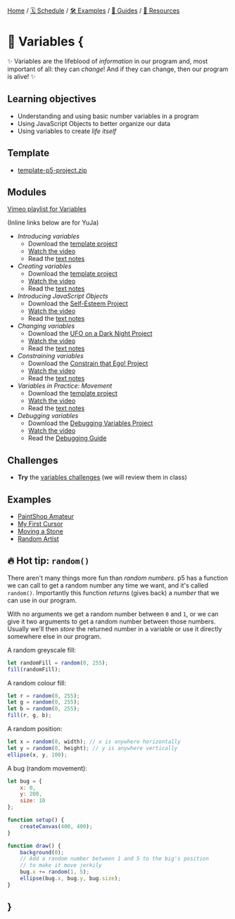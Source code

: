 [Home](../../) / [🗓 Schedule](../../schedule) / [🛠 Examples](../../examples/) / [💫 Guides](../../guides/) / [💎 Resources](../../resources.md)

# 🎁 Variables {

✨ Variables are the lifeblood of *information* in our program and, most important of all: they can *change*! And if they can change, then our program is alive! ✨

## Learning objectives

- Understanding and using basic number variables in a program
- Using JavaScript Objects to better organize our data
- Using variables to create *life itself*

## Template

- [template-p5-project.zip](../../templates/template-p5-project.zip)

## Modules

[Vimeo playlist for Variables](https://vimeo.com/showcase/11842907)

(Inline links below are for YuJa)

- *Introducing variables*
    - Download the [template project](../../templates/template-p5-project.zip)
    - [Watch the video](https://concordia.yuja.com/V/Video?v=1071108&node=5700532&a=197018688)
    - Read the [text notes](./introducing-variables.md)
- *Creating variables*
    - Download the [template project](../../templates/template-p5-project.zip)
    - [Watch the video](https://concordia.yuja.com/V/Video?v=1071106&node=5700523&a=25446998)
    - Read the [text notes](./creating-variables.md)
- *Introducing JavaScript Objects*
    - Download the [Self-Esteem Project](./examples/self-esteem.zip)
    - [Watch the video](https://concordia.yuja.com/V/Video?v=1071107&node=5700524&a=96297916)
    - Read the [text notes](./introducing-javascript-objects.md)
- *Changing variables*
    - Download the [UFO on a Dark Night Project](./examples/ufo-on-a-dark-night.zip)
    - [Watch the video](https://concordia.yuja.com/V/Video?v=1071104&node=5700521&a=117175823)
    - Read the [text notes](./changing-variables.md)
- *Constraining variables*
    - Download the [Constrain that Ego! Project](./examples/constrain-that-ego.zip)
    - [Watch the video](https://concordia.yuja.com/V/Video?v=1071105&node=5700522&a=96927948)
    - Read the [text notes](./constraining-variables.md)
- *Variables in Practice: Movement*
    - Download the [template project](../../templates/template-p5-project.zip)
    - [Watch the video](https://concordia.yuja.com/V/Video?v=1071109&node=5700533&a=152878892)
    - Read the [text notes](./movement-variables.md)
- *Debugging variables*
    - Download the [Debugging Variables Project](../../debugging/debugging-variables.zip)
    - [Watch the video](https://concordia.yuja.com/V/Video?v=1075224&node=5841554&a=60867061)
    - Read the [Debugging Guide](../../guides/debugging-guide.md)

## Challenges

- **Try** the [variables challenges](./challenges/variables-challenges.md) (we will review them in class)

## Examples

- [PaintShop Amateur](https://editor.p5js.org/pippinbarr/sketches/qbE1XVdDg)
- [My First Cursor](https://editor.p5js.org/pippinbarr/sketches/hqyQVfOQz)
- [Moving a Stone](https://editor.p5js.org/pippinbarr/sketches/wF0Pn3Sce)
- [Random Artist](https://editor.p5js.org/pippinbarr/sketches/Jmy-sBtTS)

## 🔥 Hot tip: `random()`

There aren't many things more fun than *random numbers*. p5 has a function we can call to get a random number any time we want, and it's called `random()`. Importantly this function *returns* (gives back) a *number* that we can use in our program.

With no arguments we get a random number between `0` and `1`, or we can give it two arguments to get a random number between those numbers. Usually we'll then *store* the returned number in a variable or use it directly somewhere else in our program.

A random greyscale fill:
```javascript
let randomFill = random(0, 255);
fill(randomFill);
```

A random colour fill:
```javascript
let r = random(0, 255);
let g = random(0, 255);
let b = random(0, 255);
fill(r, g, b);
```

A random position:
```javascript
let x = random(0, width); // x is anywhere horizontally
let y = random(0, height); // y is anywhere vertically
ellipse(x, y, 100);
```

A bug (random movement):
```javascript
let bug = {
    x: 0,
    y: 200,
    size: 10
};

function setup() {
    createCanvas(400, 400);
}

function draw() {
    background(0);
    // Add a random number between 1 and 5 to the big's position
    // to make it move jerkily
    bug.x += random(1, 5);
    ellipse(bug.x, bug.y, bug.size);
}
```

## }